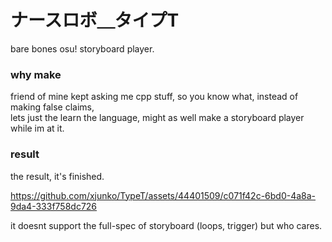 # ナースロボ＿タイプT
bare bones osu! storyboard player.

### why make
friend of mine kept asking me cpp stuff, so you know what, instead of making false claims, <br/>
lets just the learn the language, might as well make a storyboard player while im at it.

### result
the result, it's finished.

https://github.com/xjunko/TypeT/assets/44401509/c071f42c-6bd0-4a8a-9da4-333f758dc726

it doesnt support the full-spec of storyboard (loops, trigger) but who cares.
